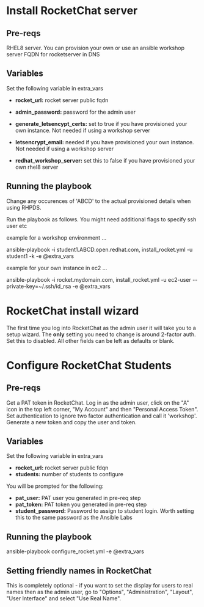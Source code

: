 Install RocketChat server
=========

Pre-reqs
------------

RHEL8 server. You can provision your own or use an ansible workshop server
FQDN for rocketserver in DNS

Variables
------------

Set the following variable in extra_vars

* **rocket_url:** rocket server public fqdn

* **admin_password:** password for the admin user

* **generate_letsencypt_certs:** set to true if you have provisioned your own instance. Not needed if using a workshop server

* **letsencrypt_email:** needed if you have provisioned your own instance. Not needed if using a workshop server

* **redhat_workshop_server:** set this to false if you have provisioned your own rhel8 server


Running the playbook
------------


Change any occurences of 'ABCD' to the actual provisioned details when using RHPDS.


Run the playbook as follows. You might need additional flags to specify ssh user etc

example for a workshop environment ...

ansible-playbook -i student1.ABCD.open.redhat.com, install_rocket.yml -u student1 -k -e @extra_vars

example for your own instance in ec2 ...

ansible-playbook -i rocket.mydomain.com, install_rocket.yml -u ec2-user --private-key=~/.ssh/id_rsa -e @extra_vars


RocketChat install wizard
=========

The first time you log into RocketChat as the admin user it will take you to a setup wizard. The **only** setting you need to change is around 2-factor auth. Set this to disabled. All other fields can be left as defaults or blank.

Configure RocketChat Students
=========

Pre-reqs
------------

Get a PAT token in RocketChat. Log in as the admin user, click on the "A" icon in the top left corner, "My Account" and then "Personal Access Token". Set authentication to ignore two factor authentication and call it 'workshop'. Generate a new token and copy the user and token. 

Variables
------------

Set the following variable in extra_vars

* **rocket_url:** rocket server public fdqn
* **students:** number of students to configure


You will be prompted for the following:

* **pat_user:** PAT user you generated in pre-req step
* **pat_token:** PAT token you generated in pre-req step
* **student_password:** Password to assign to student login. Worth setting this to the same password as the Ansible Labs

Running the playbook 
------------

ansible-playbook configure_rocket.yml -e @extra_vars

Setting friendly names in RocketChat
------------

This is completely optional - if you want to set the display for users to real names then as the admin user, go to "Options", "Administration", "Layout", "User Interface" and select "Use Real Name".
